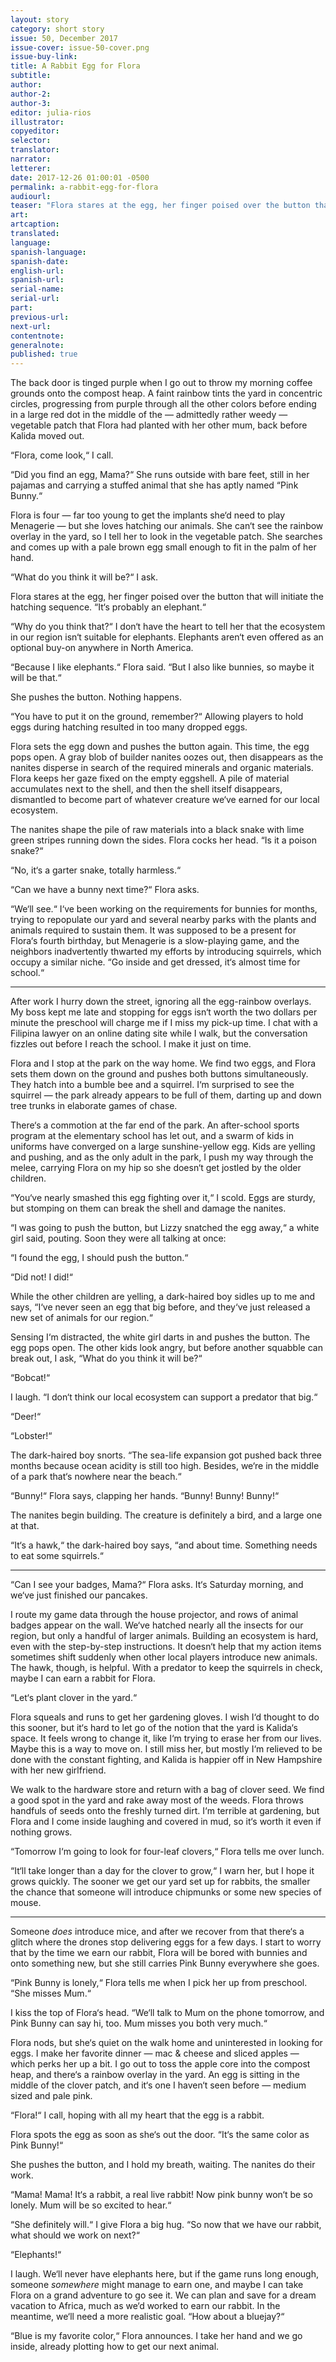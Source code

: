 ```yaml
---
layout: story
category: short story
issue: 50, December 2017
issue-cover: issue-50-cover.png
issue-buy-link:
title: A Rabbit Egg for Flora
subtitle:
author:
author-2:
author-3:
editor: julia-rios
illustrator:
copyeditor:
selector:
translator:
narrator:
letterer:
date: 2017-12-26 01:00:01 -0500
permalink: a-rabbit-egg-for-flora
audiourl:
teaser: "Flora stares at the egg, her finger poised over the button that will initiate the hatching sequence. 'It's probably an elephant.' "
art:
artcaption:
translated:
language:
spanish-language:
spanish-date:
english-url:
spanish-url:
serial-name:
serial-url:
part:
previous-url:
next-url:
contentnote:
generalnote:
published: true
---
```


The back door is tinged purple when I go out to throw my morning coffee grounds onto the compost heap. A faint rainbow tints the yard in concentric circles, progressing from purple through all the other colors before ending in a large red dot in the middle of the — admittedly rather weedy — vegetable patch that Flora had planted with her other mum, back before Kalida moved out.

“Flora, come look,“ I call.

“Did you find an egg, Mama?“ She runs outside with bare feet, still in her pajamas and carrying a stuffed animal that she has aptly named “Pink Bunny.“

Flora is four — far too young to get the implants she‘d need to play Menagerie — but she loves hatching our animals. She can‘t see the rainbow overlay in the yard, so I tell her to look in the vegetable patch. She searches and comes up with a pale brown egg small enough to fit in the palm of her hand.

“What do you think it will be?“ I ask.

Flora stares at the egg, her finger poised over the button that will initiate the hatching sequence. “It‘s probably an elephant.“

“Why do you think that?“ I don‘t have the heart to tell her that the ecosystem in our region isn‘t suitable for elephants. Elephants aren‘t even offered as an optional buy-on anywhere in North America.

“Because I like elephants.“ Flora said. “But I also like bunnies, so maybe it will be that.“

She pushes the button. Nothing happens.

“You have to put it on the ground, remember?“ Allowing players to hold eggs during hatching resulted in too many dropped eggs.

Flora sets the egg down and pushes the button again. This time, the egg pops open. A gray blob of builder nanites oozes out, then disappears as the nanites disperse in search of the required minerals and organic materials. Flora keeps her gaze fixed on the empty eggshell. A pile of material accumulates next to the shell, and then the shell itself disappears, dismantled to become part of whatever creature we‘ve earned for our local ecosystem.

The nanites shape the pile of raw materials into a black snake with lime green stripes running down the sides. Flora cocks her head. “Is it a poison snake?“

“No, it‘s a garter snake, totally harmless.“

“Can we have a bunny next time?“ Flora asks.

“We‘ll see.“ I‘ve been working on the requirements for bunnies for months, trying to repopulate our yard and several nearby parks with the plants and animals required to sustain them. It was supposed to be a present for Flora‘s fourth birthday, but Menagerie is a slow-playing game, and the neighbors inadvertently thwarted my efforts by introducing squirrels, which occupy a similar niche. “Go inside and get dressed, it‘s almost time for school.“

----

After work I hurry down the street, ignoring all the egg-rainbow overlays. My boss kept me late and stopping for eggs isn‘t worth the two dollars per minute the preschool will charge me if I miss my pick-up time. I chat with a Filipina lawyer on an online dating site while I walk, but the conversation fizzles out before I reach the school. I make it just on time.

Flora and I stop at the park on the way home. We find two eggs, and Flora sets them down on the ground and pushes both buttons simultaneously. They hatch into a bumble bee and a squirrel. I‘m surprised to see the squirrel — the park already appears to be full of them, darting up and down tree trunks in elaborate games of chase.

There‘s a commotion at the far end of the park. An after-school sports program at the elementary school has let out, and a swarm of kids in uniforms have converged on a large sunshine-yellow egg. Kids are yelling and pushing, and as the only adult in the park, I push my way through the melee, carrying Flora on my hip so she doesn‘t get jostled by the older children.

“You‘ve nearly smashed this egg fighting over it,“ I scold. Eggs are sturdy, but stomping on them can break the shell and damage the nanites.

“I was going to push the button, but Lizzy snatched the egg away,“ a white girl said, pouting. Soon they were all talking at once:

“I found the egg, I should push the button.“

“Did not! I did!“

While the other children are yelling, a dark-haired boy sidles up to me and says, “I‘ve never seen an egg that big before, and they‘ve just released a new set of animals for our region.“

Sensing I‘m distracted, the white girl darts in and pushes the button. The egg pops open. The other kids look angry, but before another squabble can break out, I ask, “What do you think it will be?“

“Bobcat!“

I laugh. “I don‘t think our local ecosystem can support a predator that big.“

“Deer!“

“Lobster!“

The dark-haired boy snorts. “The sea-life expansion got pushed back three months because ocean acidity is still too high. Besides, we‘re in the middle of a park that‘s nowhere near the beach.“

“Bunny!“ Flora says, clapping her hands. “Bunny! Bunny! Bunny!“

The nanites begin building. The creature is definitely a bird, and a large one at that.

“It‘s a hawk,“ the dark-haired boy says, “and about time. Something needs to eat some squirrels.“

----

“Can I see your badges, Mama?“ Flora asks. It‘s Saturday morning, and we‘ve just finished our pancakes.

I route my game data through the house projector, and rows of animal badges appear on the wall. We‘ve hatched nearly all the insects for our region, but only a handful of larger animals. Building an ecosystem is hard, even with the step-by-step instructions. It doesn‘t help that my action items sometimes shift suddenly when other local players introduce new animals. The hawk, though, is helpful. With a predator to keep the squirrels in check, maybe I can earn a rabbit for Flora.

“Let‘s plant clover in the yard.“

Flora squeals and runs to get her gardening gloves. I wish I‘d thought to do this sooner, but it‘s hard to let go of the notion that the yard is Kalida‘s space. It feels wrong to change it, like I‘m trying to erase her from our lives. Maybe this is a way to move on. I still miss her, but mostly I‘m relieved to be done with the constant fighting, and Kalida is happier off in New Hampshire with her new girlfriend.

We walk to the hardware store and return with a bag of clover seed. We find a good spot in the yard and rake away most of the weeds. Flora throws handfuls of seeds onto the freshly turned dirt. I‘m terrible at gardening, but Flora and I come inside laughing and covered in mud, so it‘s worth it even if nothing grows.

“Tomorrow I‘m going to look for four-leaf clovers,“ Flora tells me over lunch.

“It‘ll take longer than a day for the clover to grow,“ I warn her, but I hope it grows quickly. The sooner we get our yard set up for rabbits, the smaller the chance that someone will introduce chipmunks or some new species of mouse.

----

Someone _does_ introduce mice, and after we recover from that there‘s a glitch where the drones stop delivering eggs for a few days. I start to worry that by the time we earn our rabbit, Flora will be bored with bunnies and onto something new, but she still carries Pink Bunny everywhere she goes.

“Pink Bunny is lonely,“ Flora tells me when I pick her up from preschool. “She misses Mum.“

I kiss the top of Flora‘s head. “We‘ll talk to Mum on the phone tomorrow, and Pink Bunny can say hi, too. Mum misses you both very much.“

Flora nods, but she‘s quiet on the walk home and uninterested in looking for eggs. I make her favorite dinner — mac & cheese and sliced apples — which perks her up a bit. I go out to toss the apple core into the compost heap, and there‘s a rainbow overlay in the yard. An egg is sitting in the middle of the clover patch, and it‘s one I haven‘t seen before — medium sized and pale pink.

“Flora!“ I call, hoping with all my heart that the egg is a rabbit.

Flora spots the egg as soon as she‘s out the door. “It‘s the same color as Pink Bunny!“

She pushes the button, and I hold my breath, waiting. The nanites do their work.

“Mama! Mama! It‘s a rabbit, a real live rabbit! Now pink bunny won‘t be so lonely. Mum will be so excited to hear.“

“She definitely will.“ I give Flora a big hug. “So now that we have our rabbit, what should we work on next?“

“Elephants!“

I laugh. We‘ll never have elephants here, but if the game runs long enough, someone _somewhere_ might manage to earn one, and maybe I can take Flora on a grand adventure to go see it. We can plan and save for a dream vacation to Africa, much as we‘d worked to earn our rabbit. In the meantime, we‘ll need a more realistic goal. “How about a bluejay?“

“Blue is my favorite color,“ Flora announces. I take her hand and we go inside, already plotting how to get our next animal.
